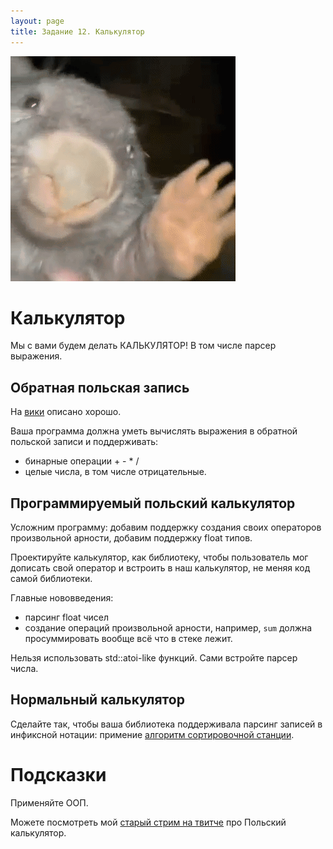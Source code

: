 ```yaml
---
layout: page
title: Задание 12. Калькулятор
---
```


![бобёр](/assets/bober.png)

# Калькулятор

Мы с вами будем делать КАЛЬКУЛЯТОР! В том числе парсер выражения.

## Обратная польская запись

На [вики](https://ru.wikipedia.org/wiki/Обратная_польская_запись) описано хорошо.

Ваша программа должна уметь вычислять выражения в обратной польской записи и поддерживать:

- бинарные операции + - * /
- целые числа, в том числе отрицательные.

## Программируемый польский калькулятор

Усложним программу: добавим поддержку создания своих операторов произвольной арности, добавим поддержку float типов.

Проектируйте калькулятор, как библиотеку, чтобы пользователь мог дописать свой оператор и встроить в наш калькулятор, не меняя код самой библиотеки.

Главные нововведения:

- парсинг float чисел
- создание операций произвольной арности, например, `sum` должна просуммировать вообще всё что в стеке лежит.

Нельзя использовать std::atoi-like функций. Сами встройте парсер числа.

## Нормальный калькулятор

Сделайте так, чтобы ваша библиотека поддерживала парсинг записей в инфиксной нотации: примение [алгоритм сортировочной станции](https://en.wikipedia.org/wiki/Shunting_yard_algorithm).

# Подсказки

Применяйте ООП.

Можете посмотреть мой [старый стрим на твитче](https://youtu.be/3aMpifryO1A?si=mSIt0RVEoyP0sH2A) про Польский калькулятор.
